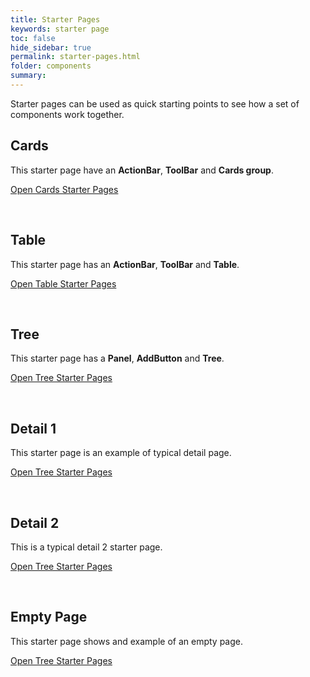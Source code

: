 ```yaml
---
title: Starter Pages
keywords: starter page
toc: false
hide_sidebar: true
permalink: starter-pages.html
folder: components
summary:
---
```


Starter pages can be used as quick starting points to see how a set of components work together.

## Cards

This starter page have an **ActionBar**, **ToolBar** and **Cards group**.

<a href="cards-starter-page.html" target="_blank">Open Cards Starter Pages</a>

<br/>

## Table

This starter page has an **ActionBar**, **ToolBar** and **Table**.

<a href="table-starter-page.html" target="_blank">Open Table Starter Pages</a>

<br/>

## Tree

This starter page has a **Panel**, **AddButton** and **Tree**.

<a href="tree-starter-page.html" target="_blank">Open Tree Starter Pages</a>

<br/>

## Detail 1

This starter page is an example of typical detail page.

<a href="detail-1-starter-page.html" target="_blank">Open Tree Starter Pages</a>

<br/>

## Detail 2

This is a typical detail 2 starter page.

<a href="detail-2-starter-page.html" target="_blank">Open Tree Starter Pages</a>

<br/>

## Empty Page

This starter page shows and example of an empty page.

<a href="empty-starter-page.html" target="_blank">Open Tree Starter Pages</a>

<br/>
